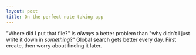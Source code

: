 ```yaml
---
layout: post
title: On the perfect note taking app
---
```


"Where did I put that file?" is *always* a better problem than "why didn't I just write it down in *something*?" Global search gets better every day. First create, then worry about finding it later.

